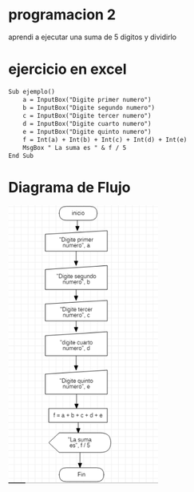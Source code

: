 # programacion 2
aprendi a ejecutar una suma de 5 digitos y dividirlo
# ejercicio en excel

```
Sub ejemplo()
    a = InputBox("Digite primer numero")
    b = InputBox("Digite segundo numero")
    c = InputBox("Digite tercer numero")
    d = InputBox("Digite cuarto numero")
    e = InputBox("Digite quinto numero")
    f = Int(a) + Int(b) + Int(c) + Int(d) + Int(e)
    MsgBox " La suma es " & f / 5
End Sub
```
# Diagrama de Flujo

<img src="img/03.png" width="300">
